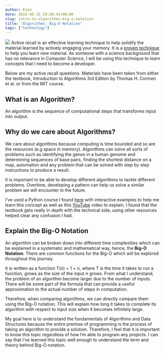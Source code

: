 ```yaml
---
author: Kien
date: 2019-05-15 19:30:41+00:00
slug: intro-to-algorithms-big-o-notation
title: "Algorithms: Big-O Notation"
tags: ["technology"]
---
```


![](https://images.unsplash.com/photo-1517694712202-14dd9538aa97?ixlib=rb-1.2.1&ixid=eyJhcHBfaWQiOjEyMDd9&auto=format&fit=crop&w=1500&q=80)
Active recall is an effective learning technique to help solidify the material learned by actively engaging your memory. It is a <a href="https://www.ncbi.nlm.nih.gov/pubmed/26173288" target="_blank">proven technique</a> to help you learn new material. As someone with a science background that has no relevance in Computer Science, I will be using this technique to learn concepts that I need to become a developer.

Below are my active recall questions. Materials have been taken from either the textbook, Introduction to Algorithms 3rd Edition by Thomas H. Cormen et al. or from the MIT course.

## **What is an Algorithm?**

An algorithm is the sequence of computational steps that transforms input into output.

## **Why do we care about Algorithms?**

We care about algorithms because computing is time bounded and so are the resources (e.g space in memory). Algorithms can solve all sorts of problems such as identifying the genes in a human genome and determining sequences of base pairs, finding the shortest distance on a map, automation and any problem that can be solved with step by step instructions to produce a result.

It is important to be able to develop different algorithms to tackle different problems. Overtime, developing a pattern can help us solve a similar problem we will encounter in the future.

I’ve used a Python course I found <a href="https://runestone.academy/runestone/static/pythonds/index.html" target="_blank">here</a> with interactive examples to help me learn this concept as well as this <a href="https://www.youtube.com/watch?v=D6xkbGLQesk" target="_blank">YouTube</a> video to explain. I found that the textbook gets really in depth with the technical side, using other resources helped clear any confusion I had.

## **Explain the Big-O Notation**

An algorithm can be broken down into different time complexities which can be explained in a systematic and mathematical way, hence, the **Big-O** **Notation**. There are common functions for the Big-O which will be explored throughout this journey.

It is written as a function T(n) = 1 + n, where T is the time it takes to run a function, grows as the size of the input n grows. From what I understand, the problem of an algorithm become larger due to the number of inputs. There will be some part of the formula that can provide a useful approximation to the actual number of steps in computation.

Therefore, when comparing algorithms, we can directly compare them using the Big-O notation. This will explain how long it takes to complete its algorithm with respect to input size when it becomes infinitely large.

My goal here is to understand the fundamentals of Algorithms and Data Structures because the entire premise of programming is the process of taking an algorithm to provide a solution. Therefore, I feel that it is important to know this topic regardless of how I’m able to program any projects. I can say that I’ve learned this topic well enough to understand the term and theory behind Big-O notation.

